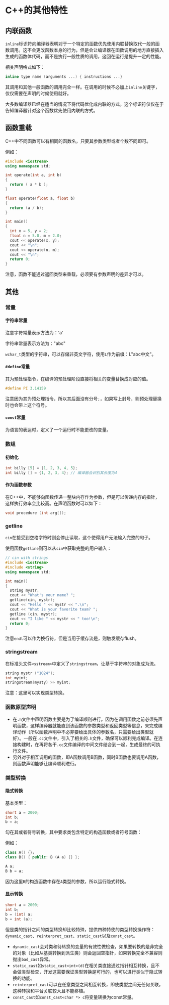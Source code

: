 # C++的其他特性

## 内联函数

`inline`标识符向编译器表明对于一个特定的函数优先使用内联替换取代一般的函数调用。这不会更改函数本身的行为，但是会让编译器在函数调用的地方直接插入生成的函数体代码，而不是执行一般性质的调用，这回在运行是提升一定的性能。

相关声明格式如下：

```cpp
inline type name (arguments ...) { instructions ...}
```

其调用和其他一般函数的调用完全一样。在调用的时候不必加上`inline`关键字，仅仅需要在声明的时候使用就好。

大多数编译器已经在适当的情况下将代码优化成内联的方式。这个标识符仅仅在于告知编译器针对这个函数优先使用内联的方式。

## 函数重载

C++中不同函数可以有相同的函数名，只要其参数类型或者个数不同即可。

例如：

```cpp
#include <iostream>
using namespace std;

int operate(int a, int b)
{
  return ( a * b );
}

float operate(float a, float b)
{
  return (a / b);
}

int main()
{
  int x = 5, y = 2;
  float n = 5.0, m = 2.0;
  cout << operate(x, y);
  cout << "\n";
  cout << operate(n, m);
  cout << "\n";
  return 0;
}
```

注意，函数不能通过返回类型来重载，必须要有参数声明的差异才可以。

## 其他

### 常量

#### 字符串常量

注意字符常量表示方法为：'a'

字符串常量表示方法为："abc"

`wchar_t`类型的字符串，可以存储非英文字符，使用`L`作为前缀：L"abc中文"。

#### `#define`常量

其为预处理指令，在编译的预处理阶段直接将相关的变量替换成对应的值。

```cpp
#define PI 3.14159
```

注意因为其为预处理指令，所以其后面没有分号`;`，如果写上封号，则预处理替换时也会带上这个符号。

#### `const`常量

为语言的表达时，定义了一个运行时不能更改的变量。

### 数组

#### 初始化

```cpp
int billy [5] = {1, 2, 3, 4, 5};
int billy [] = {1, 2, 3, 4}; // 编译器会识别其长度为4
```

#### 作为函数参数

在C++中，不能够向函数传递一整块内存作为参数，但是可以传递内存的指针，这样执行效率会比较高。在声明函数时可以如下：

```cpp
void procedure (int arg[]);
```

### getline

`cin`在接受到空格字符时则会停止读取，这个使得用户无法输入完整的句子。

使用函数`getline`则可以从`cin`中获取完整的用户输入：

```cpp
// cin with strings
#include <iostream>
#include <string>
using namespace std;

int main()
{
  string mystr;
  cout << "What's your name? ";
  getline(cin, mystr);
  cout << "Hello " << mystr << ".\n";
  cout << "What is your favorite team? ";
  getline (cin, mystr);
  cout << "I like " << mystr << " too!\n";
  return 0;
}
```

注意`endl`可以作为换行符，但是当用于缓存流是，则触发缓存flush。

### stringstream

在标准头文件`<sstream>`中定义了`stringstream`，让基于字符串的对象成为流。

```cpp
string mystr ("1024");
int myint;
stringstream(mysty) >> myint;
```

注意：这里可以实现类型转换。

### 函数原型声明

* 在`.h`文件中声明函数主要是为了编译顺利进行。因为在调用函数之前必须先声明函数，这样编译器就能直到该函数的参数类型和返回类型等信息，来完成编译动作（所以函数声明中不必非要给出具体的参数名，只需要给出类型就好）。一般在`.cc`文件中，引入了相关的`.h`文件，确保可以顺利完成编译。在连接构建时，在再将各干`.cc`文件编译的中间文件结合到一起，生成最终的可执行文件。
* 另外对于相互调用的函数，即A函数调用B函数，同时B函数也要调用A函数，则函数声明能够让编译顺利进行。

### 类型转换

#### 隐式转换

基本类型：

```cpp
short a = 2000;
int b;
b = a;
```

勾在其或者符号转换，其中要求类包含特定的构造函数或者符号函数：

例如：

```cpp
class A() {};
class B() { public: B (A a) {} };

A a;
B b = a;
```

因为这里`B`的构造函数中存在`A`类型的参数，所以运行隐式转换。

#### 显示转换

```cpp
short a = 2000;
int b;
b = (int) a;
b = int (a);
```

但是类的指针之间的类型转换却比较特殊，提供四种特使的类型转换操作符：`dynamic_cast`、`reinterpret_cast`、`static_cast`以及`const_cast`。

* `dynamic_cast`会对类和待转换的变量的有效性做检查，如果要转换的是非完全的对象（比如从基类转换到派生类）则会返回空指针，如果转换完全不兼容则抛出`bad_cast`异常。
* `static_cast`如`static_cast<int>(d)`在相关类直接通过指针相互转换，且不会做类型检查，开发这需要保证类型转换是可行的，也可以进行类似于隐式转换的功能。
* `reinterpret_cast`可以在任意类型之间相互转换，即使类型之间无任何关联，这种转换和平台关联较大且不能移植。
* `const_cast`如`const_cast<char *> c`将变量转换为const常量。
